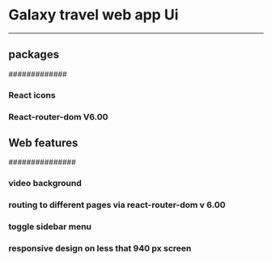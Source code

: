 # Galaxy travel web app Ui
***************************


## packages
#############
### React icons
### React-router-dom V6.00

 

## Web features
###############

### video background
### routing to different pages via react-router-dom v 6.00
### toggle sidebar menu
### responsive design on less that 940 px screen


 

 